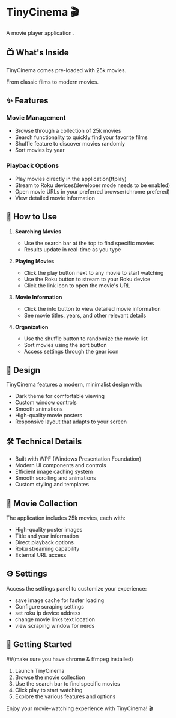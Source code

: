 # TinyCinema 🎬

A movie player application .

## 📺 What's Inside

TinyCinema comes pre-loaded with 25k movies.

 From classic films to modern movies.

## ✨ Features

### Movie Management
- Browse through a collection of 25k movies
- Search functionality to quickly find your favorite films
- Shuffle feature to discover movies randomly
- Sort movies by year

### Playback Options
- Play movies directly in the application(ffplay)
- Stream to Roku devices(developer mode needs to be enabled)
- Open movie URLs in your preferred browser(chrome prefered)
- View detailed movie information



## 🎯 How to Use

1. **Searching Movies**
   - Use the search bar at the top to find specific movies
   - Results update in real-time as you type

2. **Playing Movies**
   - Click the play button next to any movie to start watching
   - Use the Roku button to stream to your Roku device
   - Click the link icon to open the movie's URL

3. **Movie Information**
   - Click the info button to view detailed movie information
   - See movie titles, years, and other relevant details

4. **Organization**
   - Use the shuffle button to randomize the movie list
   - Sort movies using the sort button
   - Access settings through the gear icon

## 🎨 Design

TinyCinema features a modern, minimalist design with:
- Dark theme for comfortable viewing
- Custom window controls
- Smooth animations
- High-quality movie posters
- Responsive layout that adapts to your screen

## 🛠️ Technical Details

- Built with WPF (Windows Presentation Foundation)
- Modern UI components and controls
- Efficient image caching system
- Smooth scrolling and animations
- Custom styling and templates

## 🎥 Movie Collection

The application includes 25k movies, each with:
- High-quality poster images
- Title and year information
- Direct playback options
- Roku streaming capability
- External URL access

## ⚙️ Settings

Access the settings panel to customize your experience:
- save image cache for faster loading 
- Configure scraping settings 
- set roku ip device address 
- change movie links text location
- view scraping window for nerds

## 🚀 Getting Started

##(make sure you have chrome & ffmpeg installed)
1. Launch TinyCinema
2. Browse the movie collection
3. Use the search bar to find specific movies
4. Click play to start watching
5. Explore the various features and options

Enjoy your movie-watching experience with TinyCinema! 🎬 
